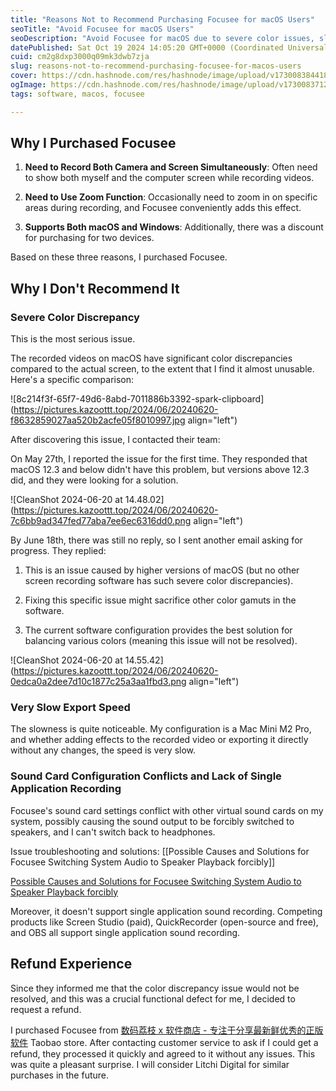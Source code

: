 ```yaml
---
title: "Reasons Not to Recommend Purchasing Focusee for macOS Users"
seoTitle: "Avoid Focusee for macOS Users"
seoDescription: "Avoid Focusee for macOS due to severe color issues, slow export speeds, and sound card conflicts. Consider alternatives for better performance"
datePublished: Sat Oct 19 2024 14:05:20 GMT+0000 (Coordinated Universal Time)
cuid: cm2g8dxp3000q09mk3dwb7zja
slug: reasons-not-to-recommend-purchasing-focusee-for-macos-users
cover: https://cdn.hashnode.com/res/hashnode/image/upload/v1730083844188/4ca9b6b8-484a-4200-8af3-7bb43213e062.png
ogImage: https://cdn.hashnode.com/res/hashnode/image/upload/v1730083712055/f27c3177-5ca8-49e2-b9a2-f7bbaf86d4ad.png
tags: software, macos, focusee

---
```


## Why I Purchased Focusee

1. **Need to Record Both Camera and Screen Simultaneously**: Often need to show both myself and the computer screen while recording videos.
    
2. **Need to Use Zoom Function**: Occasionally need to zoom in on specific areas during recording, and Focusee conveniently adds this effect.
    
3. **Supports Both macOS and Windows**: Additionally, there was a discount for purchasing for two devices.
    

Based on these three reasons, I purchased Focusee.

## Why I Don't Recommend It

### Severe Color Discrepancy

This is the most serious issue.

The recorded videos on macOS have significant color discrepancies compared to the actual screen, to the extent that I find it almost unusable. Here's a specific comparison:

![8c214f3f-65f7-49d6-8abd-7011886b3392-spark-clipboard](https://pictures.kazoottt.top/2024/06/20240620-f8632859027aa520b2acfe05f8010997.jpg align="left")

After discovering this issue, I contacted their team:

On May 27th, I reported the issue for the first time. They responded that macOS 12.3 and below didn't have this problem, but versions above 12.3 did, and they were looking for a solution.

![CleanShot 2024-06-20 at 14.48.02](https://pictures.kazoottt.top/2024/06/20240620-7c6bb9ad347fed77aba7ee6ec6316dd0.png align="left")

By June 18th, there was still no reply, so I sent another email asking for progress. They replied:

1. This is an issue caused by higher versions of macOS (but no other screen recording software has such severe color discrepancies).
    
2. Fixing this specific issue might sacrifice other color gamuts in the software.
    
3. The current software configuration provides the best solution for balancing various colors (meaning this issue will not be resolved).
    

![CleanShot 2024-06-20 at 14.55.42](https://pictures.kazoottt.top/2024/06/20240620-0edca0a2dee7d10c1877c25a3aa1fbd3.png align="left")

### Very Slow Export Speed

The slowness is quite noticeable. My configuration is a Mac Mini M2 Pro, and whether adding effects to the recorded video or exporting it directly without any changes, the speed is very slow.

### Sound Card Configuration Conflicts and Lack of Single Application Recording

Focusee's sound card settings conflict with other virtual sound cards on my system, possibly causing the sound output to be forcibly switched to speakers, and I can't switch back to headphones.

Issue troubleshooting and solutions: \[\[Possible Causes and Solutions for Focusee Switching System Audio to Speaker Playback forcibly\]\]

[Possible Causes and Solutions for Focusee Switching System Audio to Speaker Playback forcibly](https://www.kazoottt.top/article/possible-causes-and-solutions-for-focusee-switching-system-audio-to-speaker-playback-forcibly)

Moreover, it doesn't support single application sound recording. Competing products like Screen Studio (paid), QuickRecorder (open-source and free), and OBS all support single application sound recording.

## Refund Experience

Since they informed me that the color discrepancy issue would not be resolved, and this was a crucial functional defect for me, I decided to request a refund.

I purchased Focusee from [数码荔枝 x 软件商店 - 专注于分享最新鲜优秀的正版软件](https://lizhi.shop/) Taobao store. After contacting customer service to ask if I could get a refund, they processed it quickly and agreed to it without any issues. This was quite a pleasant surprise. I will consider Litchi Digital for similar purchases in the future.